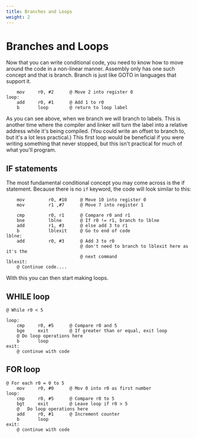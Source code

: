```yaml
---
title: Branches and Loops
weight: 2
---
```


# Branches and Loops 

Now that you can write conditional code, you need to know how to move around the 
code in a non-linear manner.  Assembly only has one such concept and that is 
branch. Branch is just like GOTO in languages that support it. 

```armasm
    mov     r0, #2      @ Move 2 into register 0
loop:  
    add     r0, #1      @ Add 1 to r0 
    b       loop        @ return to loop label 
```

As you can see above, when we branch we will branch to labels. This is another 
time where the compiler and linker will turn the label into a relative address 
while it's being compiled. (You could write an offset to branch to, but it's a 
lot less practical.) This first loop would be beneficial if you were writing 
something that never stopped, but this isn't practical for much of what you'll 
program. 

## IF statements 

The most fundamental conditional concept you may come across is the if statement. 
Because there is no `if` keyword, the code will look similar to this: 

```armasm 
    mov         r0, #10     @ Move 10 into register 0 
    mov         r1 ,#7      @ Move 7 into register 1
    
    cmp         r0, r1      @ Compare r0 and r1 
    bne         lblne       @ If r0 != r1, branch to lblne 
    add         r1, #3      @ else add 3 to r1 
    b           lblexit     @ Go to end of code 
lblne:
    add         r0, #3      @ Add 3 to r0 
                            @ don't need to branch to lblexit here as it's the 
                            @ next command 
lblexit:
    @ Continue code.... 
```

With this you can then start making loops. 

## WHILE loop 

```armasm 
@ While r0 < 5 

loop: 
    cmp     r0, #5      @ Compare r0 and 5 
    bge     exit        @ If greater than or equal, exit loop 
    @ Do loop operations here 
    b       loop 
exit: 
    @ continue with code 
```

## FOR loop 

```armasm 
@ For each r0 = 0 to 5 
    mov     r0, #0      @ Mov 0 into r0 as first number 
loop:
    cmp     r0, #5      @ Compare r0 to 5 
    bgt     exit        @ Leave loop if r0 > 5 
    @   Do loop operations here 
    add     r0, #1      @ Increment counter 
    b       loop 
exit: 
    @ continue with code 
```

